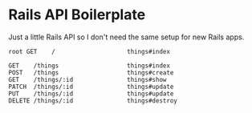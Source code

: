 # Rails API Boilerplate

Just a little Rails API so I don't need the same setup for new Rails apps.

```
root GET    /                    things#index

GET    /things                   things#index
POST   /things                   things#create
GET    /things/:id               things#show
PATCH  /things/:id               things#update
PUT    /things/:id               things#update
DELETE /things/:id               things#destroy
```
